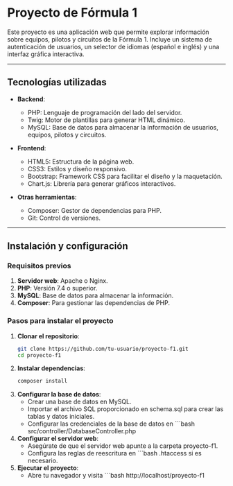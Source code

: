 # Proyecto de Fórmula 1

Este proyecto es una aplicación web que permite explorar información sobre equipos, pilotos y circuitos de la Fórmula 1. Incluye un sistema de autenticación de usuarios, un selector de idiomas (español e inglés) y una interfaz gráfica interactiva.

---

## Tecnologías utilizadas

- **Backend**:
  - PHP: Lenguaje de programación del lado del servidor.
  - Twig: Motor de plantillas para generar HTML dinámico.
  - MySQL: Base de datos para almacenar la información de usuarios, equipos, pilotos y circuitos.

- **Frontend**:
  - HTML5: Estructura de la página web.
  - CSS3: Estilos y diseño responsivo.
  - Bootstrap: Framework CSS para facilitar el diseño y la maquetación.
  - Chart.js: Librería para generar gráficos interactivos.

- **Otras herramientas**:
  - Composer: Gestor de dependencias para PHP.
  - Git: Control de versiones.

---


## Instalación y configuración

### Requisitos previos

1. **Servidor web**: Apache o Nginx.
2. **PHP**: Versión 7.4 o superior.
3. **MySQL**: Base de datos para almacenar la información.
4. **Composer**: Para gestionar las dependencias de PHP.

### Pasos para instalar el proyecto

1. **Clonar el repositorio**:
   ```bash
   git clone https://github.com/tu-usuario/proyecto-f1.git
   cd proyecto-f1
2. **Instalar dependencias**:
    ```bash
    composer install
3. **Configurar la base de datos**:
    - Crear una base de datos en MySQL.
    - Importar el archivo SQL proporcionado en schema.sql para crear las tablas y datos iniciales.
    - Configurar las credenciales de la base de datos en ```bash src/controller/DatabaseController.php
4. **Configurar el servidor web**:
    - Asegúrate de que el servidor web apunte a la carpeta proyecto-f1.
    - Configura las reglas de reescritura en ```bash .htaccess si es necesario.
5. **Ejecutar el proyecto**:
    - Abre tu navegador y visita ```bash http://localhost/proyecto-f1